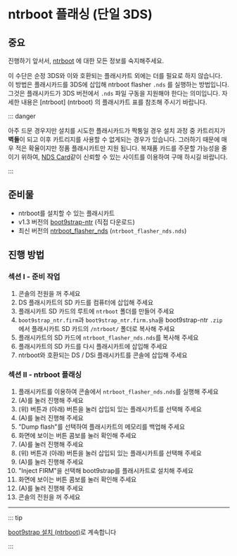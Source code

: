 # ntrboot 플래싱 (단일 3DS)

## 중요

진행하기 앞서서, [ntrboot](ntrboot) 에 대한 모든 정보를 숙지해주세요.

이 수단은 순정 3DS와 이와 호환되는 플래시카트 외에는 더를 필요로 하지 않습니다. 이 방법은 플래시카드를 3DS에 삽입해 ntrboot flasher `.nds` 를 실행하는 방법입니다. 그것은 플래시카드가 3DS 버전에서 `.nds` 파일 구동을 지원해야 한다는 의미입니다. 자세한 내용은 [ntrboot] (ntrboot) 의 플래시카트 표를 참조해 주시기 바랍니다.

::: danger

아주 드문 경우지만 설치를 시도한 플래시카드가 짝퉁일 경우 설치 과정 중 카트리지가 **벽돌**이 되고 이후 카트리지를 사용할 수 없게되는 경우가 있습니다. 그러하기 때문에 매우 적은 확율이지만 정품 플래시카트만 지원 됩니다. 복재품 카드를 주문할 가능성을 줄이기 위하여, [NDS Card](https://www.nds-card.com/)같이 신뢰할 수 있는 사이트를 이용하여 구매 하시길 바랍니다.

:::

## 준비물

- ntrboot를 설치할 수 있는 플래시카트
- v1.3 버전의 [boot9strap-ntr](https://github.com/SciresM/boot9strap/releases/download/1.3/boot9strap-1.3-ntr.zip) (직접 다운로드)
- 최신 버전의 [ntrboot_flasher_nds](https://github.com/jason0597/ntrboot_flasher_nds/releases/latest) (`ntrboot_flasher_nds.nds`)

## 진행 방법

### 섹션 I - 준비 작업

1. 콘솔의 전원을 꺼 주세요
2. DS 플래시카트의 SD 카드를 컴퓨터에 삽입해 주세요
3. 플래시카트 SD 카드의 루트에 `ntrboot` 폴더를 만들어 주세요
4. `boot9strap_ntr.firm`과 `boot9strap_ntr.firm.sha`을 boot9strap-ntr `.zip` 에서 플래시카트 SD 카드의 `/ntrboot/` 폴더로 복사해 주세요
5. 플래시카트의 SD 카드에 `ntrboot_flasher_nds.nds`를 복사해 주세요
6. 플래시카트의 SD 카드를 다시 플래시카트에 삽입해 주세요
7. ntrboot와 호환되는 DS / DSi 플래시카트를 콘솔에 삽입해 주세요

### 섹션 II - ntrboot 플래싱

1. 플래시카트를 이용하여 콘솔에서 `ntrboot_flasher_nds.nds`를 실행해 주세요
2. (A)를 눌러 진행해 주세요
3. (위) 버튼과 (아래) 버튼을 눌러 삽입되 있는 플래시카트를 선택해 주세요
4. (A)를 눌러 진행해 주세요
5. "Dump flash"를 선택하여 플래시카트의 메모리를 백업해 주세요
6. 화면에 보이는 버튼 콤보를 눌러 확인해 주세요
7. (A)를 눌러 진행해 주세요
8. (위) 버튼과 (아래) 버튼을 눌러 삽입되 있는 플래시카트를 선택해 주세요
9. (A)를 눌러 진행해 주세요
10. "Inject FIRM"을 선택해 boot9strap를 플래시카트로 설치해 주세요
11. 화면에 보이는 버튼 콤보를 눌러 확인해 주세요
12. (A)를 눌러 진행해 주세요
13. 콘솔의 전원을 꺼 주세요

___

::: tip

[boot9strap 설치 (ntrboot)](installing-boot9strap-\(ntrboot\))로 계속합니다

:::

